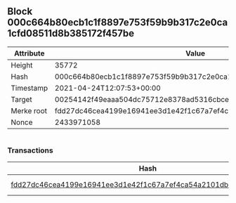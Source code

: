 ## Block 000c664b80ecb1c1f8897e753f59b9b317c2e0ca1cfd08511d8b385172f457be

Attribute | Value
--- | ---
Height | 35772
Hash | 000c664b80ecb1c1f8897e753f59b9b317c2e0ca1cfd08511d8b385172f457be
Timestamp | 2021-04-24T12:07:53+00:00
Target | 00254142f49eaaa504dc75712e8378ad5316cbcead634704b3734b6271167cc4
Merke root | fdd27dc46cea4199e16941ee3d1e42f1c67a7ef4ca54a2101db01ada3ea696e2
Nonce | 2433971058

```

```

### Transactions

Hash | Amount
--- | ---
[fdd27dc46cea4199e16941ee3d1e42f1c67a7ef4ca54a2101db01ada3ea696e2](fdd27dc46cea4199e16941ee3d1e42f1c67a7ef4ca54a2101db01ada3ea696e2.md) | 10.00000000 SKEPTI 
